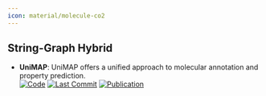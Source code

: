 ```yaml
---
icon: material/molecule-co2
---
```



## **String-Graph Hybrid**
- **UniMAP**: UniMAP offers a unified approach to molecular annotation and property prediction.  
		[![Code](https://img.shields.io/github/stars/fengshikun/UniMAP?style=for-the-badge&logo=github)](https://github.com/fengshikun/UniMAP) [![Last Commit](https://img.shields.io/github/last-commit/fengshikun/UniMAP?style=for-the-badge&logo=github)](https://github.com/fengshikun/UniMAP) [![Publication](https://img.shields.io/badge/Publication-Citations:0-blue?style=for-the-badge&logo=bookstack)](https://doi.org/10.32657/10356/155039) 
